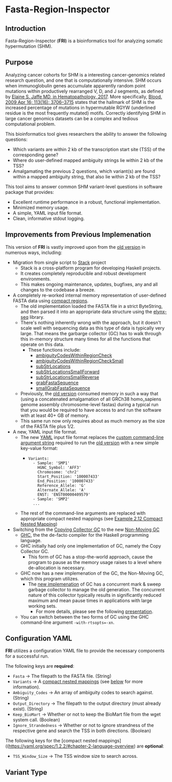 # Fasta-Region-Inspector

## Introduction
Fasta-Region-Inspector (**FRI**) is a bioinformatics tool for analyzing somatic hypermutation (SHM).

## Purpose
Analyzing cancer cohorts for SHM is a interesting cancer-genomics related research question, and one that is computationally intensive.  SHM occurs when immunoglobulin genes accumulate apparently random point mutations within productively rearranged V, D, and J segments, as defined by [Elaine S. Jaffe MD, in Hematopathology, 2017](https://www.sciencedirect.com/topics/immunology-and-microbiology/somatic-hypermutation).  More specifically, [Blood. 2009 Apr 16; 113(16): 3706–3715](https://www.ncbi.nlm.nih.gov/pmc/articles/PMC2670789/) states that the hallmark of SHM is the increased percentage of mutations in hypermutable RGYW (underlined residue is the most frequently mutated) motifs.  Correctly identifying SHM in large cancer genomics datasets can be a complex and tedious computational problem. 

This bioinformatics tool gives researchers the ability to answer the following questions:
- Which variants are within 2 kb of the transcription start site (TSS) of the corresponding gene?
- Where do user-defined mapped ambiguity strings lie within 2 kb of the TSS?
- Amalgamating the previous 2 questions, which variant(s) are found within a mapped ambiguity string, that also lie within 2 kb of the TSS?

This tool aims to answer common SHM variant-level questions in software package that provides:
- Excellent runtime performance in a robust, functional implementation.
- Minimized memory usage.
- A simple, YAML input file format.
- Clean, informative stdout logging.

## Improvements from Previous Implemenation
This version of **FRI** is vastly improved upon from the [old version](https://github.com/Matthew-Mosior/Fasta-Region-Inspector-OLD) in numerous ways, including:
- Migration from single script to [Stack](https://docs.haskellstack.org/en/stable/README/) project
  - Stack is a cross-platform program for developing Haskell projects.
  - It creates completely reproducible and robust development environments.
  - This makes ongoing maintenance, updates, bugfixes, any and all changes to the codebase a breeze.
- A completely re-worked internal memory representation of user-defined FASTA data using [compact regions](http://ezyang.com/papers/ezyang15-cnf.pdf).
  - The old implementation loaded the FASTA file in a strict ByteString, and then parsed it into an appropriate data structure using the [elynx-seq](https://hackage.haskell.org/package/elynx-seq) library.
  - There's nothing inherently wrong with the approach, but it doesn't scale well with sequencing data as this type of data is typically very large.  That means the garbarge collector (GC) has to walk through this in-memory structure many times for all the functions that operate on this data.
    - These functions include:
      - [ambiguityCodesWithinRegionCheck](https://github.com/Matthew-Mosior/Fasta-Region-Inspector-OLD/blob/master/src/fri.hs#L381)
      - [ambiguityCodesWithinRegionCheckSmall](https://github.com/Matthew-Mosior/Fasta-Region-Inspector-OLD/blob/master/src/fri.hs#L396)
      - [subStrLocations](https://github.com/Matthew-Mosior/Fasta-Region-Inspector-OLD/blob/master/src/fri.hs#L458)
      - [subStrLocationsSmallForward](https://github.com/Matthew-Mosior/Fasta-Region-Inspector-OLD/blob/master/src/fri.hs#L487)
      - [subStrLocationsSmallReverse](https://github.com/Matthew-Mosior/Fasta-Region-Inspector-OLD/blob/master/src/fri.hs#L471)
      - [grabFastaSequence](https://github.com/Matthew-Mosior/Fasta-Region-Inspector-OLD/blob/master/src/fri.hs#L508)
      - [smallGrabFastaSequence](https://github.com/Matthew-Mosior/Fasta-Region-Inspector-OLD/blob/master/src/fri.hs#L514)
  - Previously, the [old version](https://github.com/Matthew-Mosior/Fasta-Region-Inspector-OLD) consumed memory in such a way that (using a concatenated amalgamation of all GRCh38 homo_sapiens genome assembly chromosome-level fastas) during a typical run that you would be required to have access to and run the software with at least 40+ GB of memory.
  - This same run now only requires about as much memory as the size of the FASTA file plus 1/2.
- A new, YAML input file format.
  - The new [YAML](https://yaml.org/) input file format replaces the [custom command-line argument string](https://github.com/Matthew-Mosior/Fasta-Region-Inspector-OLD/blob/master/src/fri.hs#L840) required to run the [old version](https://github.com/Matthew-Mosior/Fasta-Region-Inspector-OLD) with a new simple key-value format:
    - ```
      Variants:
        - Sample: 'SMP1'
          HGNC_Symbol: 'AFF3'
          Chromosome: 'chr2'
          Start_Position: '100007433'
          End_Position: '100007433'
          Reference_Allele: 'G'
          Alternate_Allele: 'A'
          ENST: 'ENST00000409579'
        - Sample: 'SMP2'
        ...
      ```
  - The rest of the command-line arguments are replaced with appropriate compact nested mappings (see [Example 2.12 Compact Nested Mapping](https://yaml.org/spec/1.2.2/#chapter-2-language-overview))
- Switching from the [Copying Collector GC](https://gitlab.haskell.org/ghc/ghc/-/wikis/commentary/rts/storage/gc/copying) to the new [Non-Moving GC](https://www.cs.unh.edu/~dietz/papers/gamari2020alligatordemo.pdf)
  - [GHC](https://www.haskell.org/ghc/), the the de-facto compiler for the Haskell programming language.
  - GHC initially had only one implementation of GC, namely the Copy Collector GC.
    - This form of GC has a stop-the-world approach, cause the program to pause as the memory usage raises to a level where de-allocation is necessary.
  - GHC now has a new implemenation of the GC, the Non-Moving GC, which this program utilizes.
    - The [new implemenation](https://gitlab.haskell.org/ghc/ghc/-/commit/7f72b540288bbdb32a6750dd64b9d366501ed10c) of GC has a concurrent mark & sweep garbage collector to manage the old generation. The concurrent nature of this collector typically results in significantly reduced maximum and mean pause times in applications with large working sets.
      - For more details, please see the following [presentation](https://bgamari.github.io/media/2018-11-18-nonmoving-gc-for-ghc.pdf).
  - You can switch between the two forms of GC using the GHC command-line argument ```-with-rtsopts=-xn```.

## Configuration YAML

**FRI** utilizes a configuration YAML file to provide the necessary components for a successful run.

The following keys are **required**:
- ```Fasta``` -> The filepath to the FASTA file. (String)
- ```Variants``` -> A [compact nested mappings](https://yaml.org/spec/1.2.2/#chapter-2-language-overview) (see [below](https://github.com/Matthew-Mosior/Fasta-Region-Inspector/blob/main/README.md#variant-type) for more information).
- ```Ambiguity_Codes``` -> An array of ambiguity codes to search against. (String)
- ```Output_Directory``` -> The filepath to the output directory (must already exist). (String)
- ```Keep_BioMart``` -> Whether or not to keep the BioMart file from the wget system call. (Boolean)
- ```Ignore_Strandedness``` -> Whether or not to ignore strandness of the respective gene and search the TSS in both directions. (Boolean)

The following keys for the [compact nested mappings]((https://yaml.org/spec/1.2.2/#chapter-2-language-overview) are **optional**:
- ```TSS_Window_Size``` -> The TSS window size to search across.

## Variant Type
